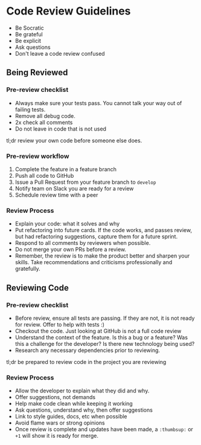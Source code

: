 # Code Review Guidelines

* Be Socratic
* Be grateful
* Be explicit
* Ask questions
* Don't leave a code review confused

## Being Reviewed

### Pre-review checklist

* Always make sure your tests pass. You cannot talk your way out of failing tests.
* Remove all debug code.
* 2x check all comments
* Do not leave in code that is not used

tl;dr review your own code before someone else does.

### Pre-review workflow

1. Complete the feature in a feature branch
2. Push all code to GitHub
3. Issue a Pull Request from your feature branch to `develop`
4. Notify team on Slack you are ready for a review
5. Schedule review time with a peer

### Review Process

* Explain your code: what it solves and why
* Put refactoring into future cards. If the code works, and passes review, but had refactoring suggestions, capture them for a future sprint.
* Respond to all comments by reviewers when possible.
* Do not merge your own PRs before a review.
* Remember, the review is to make the product better and sharpen your skills. Take recommendations and criticisms professionally and gratefully.

## Reviewing Code

### Pre-review checklist

* Before review, ensure all tests are passing. If they are not, it is not ready for review. Offer to help with tests :)
* Checkout the code. Just looking at GitHub is not a full code review
* Understand the context of the feature. Is this a bug or a feature? Was this a challenge for the developer? Is there new technology being used?
* Research any necessary dependencies prior to reviewing.

tl;dr be prepared to review code in the project you are reviewing

### Review Process

* Allow the developer to explain what they did and why.
* Offer suggestions, not demands
* Help make code clean while keeping it working
* Ask questions, understand why, then offer suggestions
* Link to style guides, docs, etc when possible
* Avoid flame wars or strong opinions
* Once review is complete and updates have been made, a `:thumbsup:` or `+1` will show it is ready for merge.
